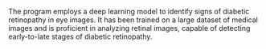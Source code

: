 
The program employs a deep learning model to identify signs of diabetic retinopathy in eye images. It has been trained on a large dataset of medical images and is proficient in analyzing retinal images, capable of detecting early-to-late stages of diabetic retinopathy.
